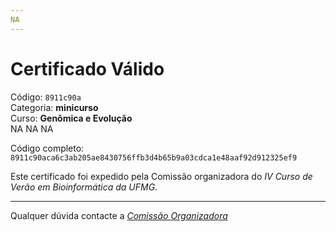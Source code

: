 ```yaml
---
NA
---
```


# Certificado Válido

Código: `8911c90a`<br>
Categoria: **minicurso**<br>
Curso: **Genômica e Evolução**<br>
NA
NA
NA


Código completo: `8911c90aca6c3ab205ae8430756ffb3d4b65b9a03cdca1e48aaf92d912325ef9`


Este certificado foi expedido pela Comissão organizadora do *IV Curso de Verão em Bioinformática da UFMG*.

----

Qualquer dúvida contacte a [_Comissão Organizadora_](<mailto:cursobioinfoufmg@gmail.com$subject=[Certificados]>)

